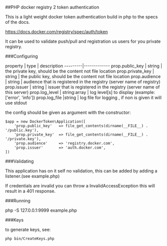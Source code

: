 ##PHP docker registry 2 token authentication

This is a light weight docker token authentication build in php to the specs of the docs.

https://docs.docker.com/registry/spec/auth/token

It can be used to validate push/pull and registration us users for you private registry.

###Configuring


property | type | description
---------|-------------
prop.public_key   | string |  the private key, should be the content not file location
prop.private_key  | string |  the public key, should be the content not file location
prop.audience     | string |  audience that is registered in the registry (server name of registry)
prop.issuer       | string |  issuer that is registered in the registry (server name of this server)
prop.log_level    | string:array |  log level[s] to display (example: ['error', 'info'])
prop.log_file     |string |  log file for logging , if non is given it will use stdout


the config should be given as argument with the constructor:

```
$app = new DockerToken\Application([
    'prop.public_key'   => file_get_contents(dirname(__FILE__) . '/public.key'),
    'prop.private_key'  => file_get_contents(dirname(__FILE__) . '/private.key'),
    'prop.audience'     => 'registry.docker.com',
    'prop.issuer'       => 'auth.docker.com',
])
```

###Validating

This application has on it self no validation, this can be added by adding a listener.(see example.php)

If credentials are invalid you can throw a InvalidAccessException this will result in a 401 response.

###Running

php -S 127.0.0.1:9999 example.php

###Keys

to generate keys, see:

```
php bin/CreateKeys.php 
```
